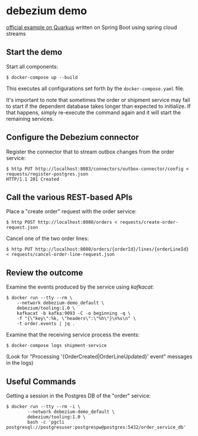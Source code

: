 # debezium demo

[official example on Quarkus](https://github.com/debezium/debezium-examples/tree/main/outbox) written on Spring Boot
using spring cloud streams

## Start the demo

Start all components:

```console
$ docker-compose up --build
```

This executes all configurations set forth by the `docker-compose.yaml` file.

It's important to note that sometimes the order or shipment service may fail to start if the dependent database takes
longer than expected to initialize. If that happens, simply re-execute the command again and it will start the remaining
services.

## Configure the Debezium connector

Register the connector that to stream outbox changes from the order service:

```console
$ http PUT http://localhost:8083/connectors/outbox-connector/config < requests/register-postgres.json
HTTP/1.1 201 Created
```

## Call the various REST-based APIs

Place a "create order" request with the order service:

```console
$ http POST http://localhost:8080/orders < requests/create-order-request.json
```

Cancel one of the two order lines:

```console
$ http PUT http://localhost:8080/orders/{orderId}/lines/{orderLineId} < requests/cancel-order-line-request.json
```

## Review the outcome

Examine the events produced by the service using _kafkacat_:

```console
$ docker run --tty --rm \
    --network debezium-demo_default \
    debezium/tooling:1.0 \
    kafkacat -b kafka:9093 -C -o beginning -q \
    -f "{\"key\":%k, \"headers\":\"%h\"}\n%s\n" \
    -t order.events | jq .
```

Examine that the receiving service process the events:

```console
$ docker-compose logs shipment-service
```

(Look for "Processing '{OrderCreated|OrderLineUpdated}' event" messages in the logs)

## Useful Commands

Getting a session in the Postgres DB of the "order" service:

```console
$ docker run --tty --rm -i \
        --network debezium-demo_default \
        debezium/tooling:1.0 \
        bash -c 'pgcli postgresql://postgresuser:postgrespw@postgres:5432/order_service_db'
```
